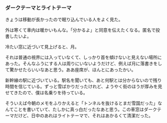 ### ダークテーマとライトテーマ
きょうは移動が長かったので眠り込んでいる人をよく見た。

外は寒くて車内は暖かいもんな。「分かるよ」と同意を伝えたくなる。匿名で投書したいよ。

冷たい窓に近づいて見上げると、月。

それは普通の視界には入っていなくて、しっかり首を傾けないと見えない場所にあった。そんなふうにする人は周りにいないようだけど、例えば月に落書きをして驚かせたらいいなあと思う。ああ座席が、ほんとにあったかい。

新幹線の駅に近づいている。駅名を聞いても、あと何駅とは分からないので残り時間を信じている。ずっと雪ばかりだったけれど、ようやく街のほうが厚みを見せてきたので、僕は名乗りを待っている。

そういえば今朝のメモをふりかえると「トンネルを抜けるとまだ雪国だった」なんてことを書いていて、たしかに真っ白だったなあと思う。この車窓はダークテーマだけど、日中のあれはライトテーマで、それはあかるくて清潔だった。

